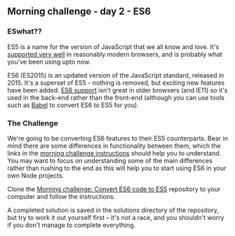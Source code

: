 ## Morning challenge - day 2 - ES6

### ESwhat??
ES5 is a name for the version of JavaScript that we all know and love. It's
[supported very well](http://kangax.github.io/compat-table/es5/) in reasonably modern browsers, and is probably what you've been using
upto now.

ES6 (ES2015) is an updated version of the JavaScript standard, released in 2015. It's
a superset of ES5 - nothing is removed, but exciting new features have been added.
[ES6 support](http://kangax.github.io/compat-table/es6/) isn't great in older browsers (and IE11) so it's used in the back-end rather than the front-end (although you can use tools such as [Babel](https://babeljs.io/) to convert ES6 to ES5 for you).

### The Challenge

We're going to be converting ES6 features to their ES5 counterparts.
Bear in mind there are some differences in functionality between them, which the links in
the [morning challenge instructions](https://github.com/foundersandcoders/mc-es6-challenge) should help you to understand. You may want to focus on
understanding some of the main differences rather than rushing to the end as
this will help you to start using ES6 in your own Node projects.

Clone the [Morning challenge: Convert ES6 code to ES5](https://github.com/foundersandcoders/mc-es6-challenge) repository to your computer and follow the instructions.

A completed solution is saved in the solutions directory of the repository, but try to work it out yourself first – it's not a race, and you shouldn't worry if you don't manage to complete everything.

